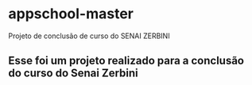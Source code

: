 # appschool-master
Projeto de conclusão de curso do SENAI ZERBINI

## Esse foi um projeto realizado para a conclusão do curso do Senai Zerbini
